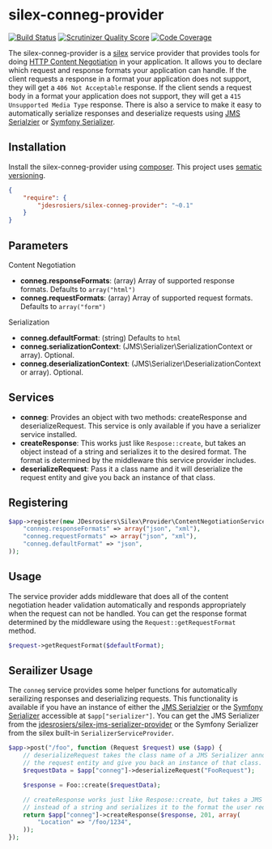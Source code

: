 silex-conneg-provider
=====================

[![Build Status](https://travis-ci.org/jdesrosiers/silex-conneg-provider.png?branch=master)](https://travis-ci.org/jdesrosiers/silex-conneg-provider)
[![Scrutinizer Quality Score](https://scrutinizer-ci.com/g/jdesrosiers/silex-conneg-provider/badges/quality-score.png?s=3b40bf693eeed775332adc6dce0a0d5d6d22562b)](https://scrutinizer-ci.com/g/jdesrosiers/silex-conneg-provider/)
[![Code Coverage](https://scrutinizer-ci.com/g/jdesrosiers/silex-conneg-provider/badges/coverage.png?s=236af0823e81210b6d6f75ccb2952df1a45f7fa4)](https://scrutinizer-ci.com/g/jdesrosiers/silex-conneg-provider/)

The silex-conneg-provider is a [silex](https://github.com/fabpot/Silex) service provider that provides tools for doing
[HTTP Content Negotiation](http://www.w3.org/Protocols/rfc2616/rfc2616-sec12.html) in your application.  It allows you
to declare which request and response formats your application can handle.  If the client requests a response in a
format your application does not support, they will get a `406 Not Acceptable` response.  If the client sends a request
body in a format your application does not support, they will get a `415 Unsupported Media Type` response.  There is also
a service to make it easy to automatically serialize responses and deserialize requests using
[JMS Serialzier](http://jmsyst.com/libs/serializer) or
[Symfony Serializer](http://symfony.com/doc/current/components/serializer.html).

Installation
------------
Install the silex-conneg-provider using [composer](http://getcomposer.org/).  This project uses
[sematic versioning](http://semver.org/).

```json
{
    "require": {
        "jdesrosiers/silex-conneg-provider": "~0.1"
    }
}
```

Parameters
----------
Content Negotiation
* **conneg.responseFormats**: (array) Array of supported response formats.  Defaults to `array("html")`
* **conneg.requestFormats**: (array) Array of supported request formats.  Defaults to `array("form")`

Serialization
* **conneg.defaultFormat**: (string) Defaults to `html`
* **conneg.serializationContext**: (JMS\Serializer\SerializationContext or array).  Optional.
* **conneg.deserializationContext**: (JMS\Serializer\DeserializationContext or array).  Optional.

Services
--------
* **conneg**: Provides an object with two methods: createResponse and deserializeRequest.  This service is only
  available if you have a serializer service installed.
 * **createResponse**: This works just like `Respose::create`, but takes an object instead of a string and serializes it
   to the desired format.  The format is determined by the middleware this service provider includes.
 * **deserializeRequest**: Pass it a class name and it will deserialize the request entity and give you back an instance
   of that class.

Registering
-----------
```php
$app->register(new JDesrosiers\Silex\Provider\ContentNegotiationServiceProvider(), array(
    "conneg.responseFormats" => array("json", "xml"),
    "conneg.requestFormats" => array("json", "xml"),
    "conneg.defaultFormat" => "json",
));
```

Usage
-----
The service provider adds middleware that does all of the content negotiation header validation automatically and
responds appropriately when the request can not be handled.  You can get the response format determined by the
middleware using the `Request::getRequestFormat` method.

```php
$request->getRequestFormat($defaultFormat);
```

Serailizer Usage
----------------
The `conneg` service provides some helper functions for automatically serailizing responses and deserializing requests.
This functionality is available if you have an instance of either the [JMS Serialzier](http://jmsyst.com/libs/serializer)
or the [Symfony Serializer](http://symfony.com/doc/current/components/serializer.html) accessible at
`$app["serializer"]`.  You can get the JMS Serializer from the
[jdesrosiers/silex-jms-serializer-provider](https://github.com/jdesrosiers/silex-jms-serializer-provider) or the Symfony
Serializer from the silex built-in `SerializerServiceProvider`.

```php
$app->post("/foo", function (Request $request) use ($app) {
    // deserializeRequest takes the class name of a JMS Serializer annotated class and will deserialize
    // the request entity and give you back an instance of that class.
    $requestData = $app["conneg"]->deserializeRequest("FooRequest");

    $response = Foo::create($requestData);

    // createResponse works just like Respose::create, but takes a JMS Serializer annotated object
    // instead of a string and serializes it to the format the user requested.
    return $app["conneg"]->createResponse($response, 201, array(
        "Location" => "/foo/1234",
    ));
});
```
